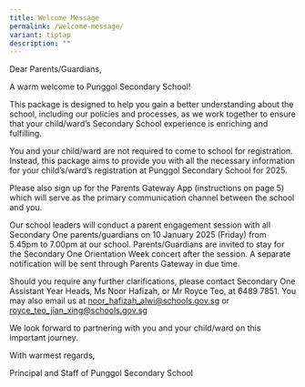 ```yaml
---
title: Welcome Message
permalink: /welcome-message/
variant: tiptap
description: ""
---
```

<p>Dear Parents/Guardians,</p>
<p>A warm welcome to Punggol Secondary School!</p>
<p>This package is designed to help you gain a better understanding about
the school, including our policies and processes, as we work together to
ensure that your child/ward’s Secondary School experience is enriching
and fulfilling.</p>
<p>You and your child/ward are not required to come to school for registration.
Instead, this package aims to provide you with all the necessary information
for your child’s/ward’s registration at Punggol Secondary School for 2025.</p>
<p>Please also sign up for the Parents Gateway App (instructions on page
5) which will serve as the primary communication channel between the school
and you.</p>
<p>Our school leaders will conduct a parent engagement session with all Secondary
One parents/guardians on 10 January 2025 (Friday) from 5.45pm to 7.00pm
at our school. Parents/Guardians are invited to stay for the Secondary
One Orientation Week concert after the session. A separate notification
will be sent through Parents Gateway in due time.</p>
<p>Should you require any further clarifications, please contact Secondary
One Assistant Year Heads, Ms Noor Hafizah, or Mr Royce Teo, at 6489 7851.
You may also email us at <a href="mailto:noor_hafizah_alwi@schools.gov.sg" rel="noopener noreferrer nofollow" target="_blank">noor_hafizah_alwi@schools.gov.sg</a> or
<a href="mailto:royce_teo_jian_xing@schools.gov.sg" rel="noopener noreferrer nofollow" target="_blank">royce_teo_jian_xing@schools.gov.sg</a>
</p>
<p>We look forward to partnering with you and your child/ward on this important
journey.</p>
<p>With warmest regards,</p>
<p>Principal and Staff of Punggol Secondary School</p>